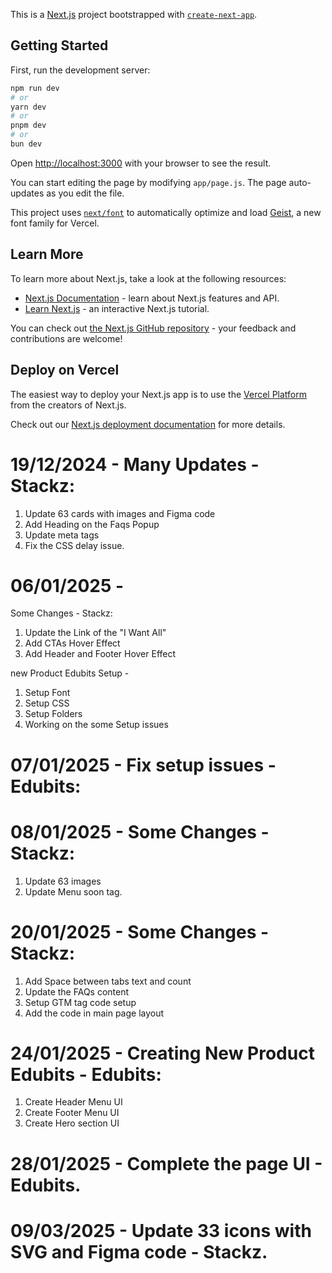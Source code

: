 This is a [Next.js](https://nextjs.org) project bootstrapped with [`create-next-app`](https://nextjs.org/docs/app/api-reference/cli/create-next-app).

## Getting Started

First, run the development server:

```bash
npm run dev
# or
yarn dev
# or
pnpm dev
# or
bun dev
```

Open [http://localhost:3000](http://localhost:3000) with your browser to see the result.

You can start editing the page by modifying `app/page.js`. The page auto-updates as you edit the file.

This project uses [`next/font`](https://nextjs.org/docs/app/building-your-application/optimizing/fonts) to automatically optimize and load [Geist](https://vercel.com/font), a new font family for Vercel.

## Learn More

To learn more about Next.js, take a look at the following resources:

- [Next.js Documentation](https://nextjs.org/docs) - learn about Next.js features and API.
- [Learn Next.js](https://nextjs.org/learn) - an interactive Next.js tutorial.

You can check out [the Next.js GitHub repository](https://github.com/vercel/next.js) - your feedback and contributions are welcome!

## Deploy on Vercel

The easiest way to deploy your Next.js app is to use the [Vercel Platform](https://vercel.com/new?utm_medium=default-template&filter=next.js&utm_source=create-next-app&utm_campaign=create-next-app-readme) from the creators of Next.js.

Check out our [Next.js deployment documentation](https://nextjs.org/docs/app/building-your-application/deploying) for more details.


# 19/12/2024 - Many Updates - Stackz:
1. Update 63 cards with images and Figma code
2. Add Heading on the Faqs Popup 
3. Update meta tags
4. Fix the CSS delay issue.

# 06/01/2025 - 
Some Changes - Stackz:
1. Update the Link of the "I Want All"
2. Add CTAs Hover Effect
3. Add Header and Footer Hover Effect 

new Product Edubits Setup -
1. Setup Font
2. Setup CSS
3. Setup Folders
4. Working on the some Setup issues


# 07/01/2025 - Fix setup issues - Edubits:


# 08/01/2025 - Some Changes - Stackz:
1. Update 63 images
2. Update Menu soon tag.

# 20/01/2025 - Some Changes - Stackz:
1. Add Space between tabs text and count
2. Update the FAQs content
3. Setup GTM tag code setup
4. Add the code in main page layout

# 24/01/2025 - Creating New Product Edubits  - Edubits:
1. Create Header Menu UI
2. Create Footer Menu UI
3. Create Hero section UI

# 28/01/2025 - Complete the page UI  - Edubits.

# 09/03/2025 - Update 33 icons with SVG and Figma code - Stackz.